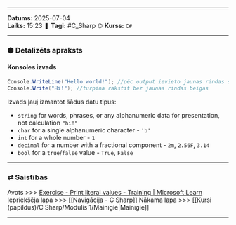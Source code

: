 ___
**Datums:** 2025-07-04   
**Laiks:** 15:23 
❚ **Tagi:** #C_Sharp 
⌬ **Kurss:**  `C#`

---
### ⬢ Detalizēts apraksts
#### Konsoles izvads

```csharp
Console.WriteLine("Hello world!"); //pēc output ievieto jaunas rindas simbolu
Console.Write("Hi!"); //turpina rakstīt bez jaunās rindas beigās
```

Izvads ļauj izmantot šādus datu tipus:

- `string` for words, phrases, or any alphanumeric data for presentation, not calculation `"hi!"`
- `char` for a single alphanumeric character - `'b'`
- `int` for a whole number - `1`
- `decimal` for a number with a fractional component - `2m`, `2.56F`, `3.14`
- `bool` for a `true`/`false` value - `True`, `False`

---
### ⇄ Saistības
Avots >>> [Exercise - Print literal values - Training \| Microsoft Learn](https://learn.microsoft.com/en-us/training/modules/csharp-literals-variables/2-exercise-literal-values)
Iepriekšēja lapa >>> [[Navigācija - C Sharp]]
Nākama lapa >>> [[Kursi (papildus)/C Sharp/Modulis 1/Mainīgie|Mainīgie]]
___
